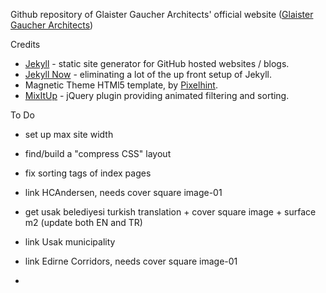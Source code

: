 Github repository of Glaister Gaucher Architects' official website ([Glaister Gaucher Architects](http://www.ggarchi.com))


Credits

- [Jekyll](https://github.com/jekyll/jekyll) - static site generator for GitHub hosted websites / blogs. 
- [Jekyll Now](https://github.com/barryclarck/jekyll-now) - eliminating a lot of the up front setup of Jekyll. 
- Magnetic Theme HTMl5 template, by [Pixelhint](http://pixelhint.com).
- [MixItUp](https://github.com/patrickkunka/mixitup) - jQuery plugin providing animated filtering and sorting.



To Do

- set up max site width
- find/build a "compress CSS" layout
- fix sorting tags of index pages

- link HCAndersen, needs cover square image-01
- get usak belediyesi turkish translation + cover square image + surface m2 (update both EN and TR)
- link Usak municipality
- link Edirne Corridors, needs cover square image-01
- 